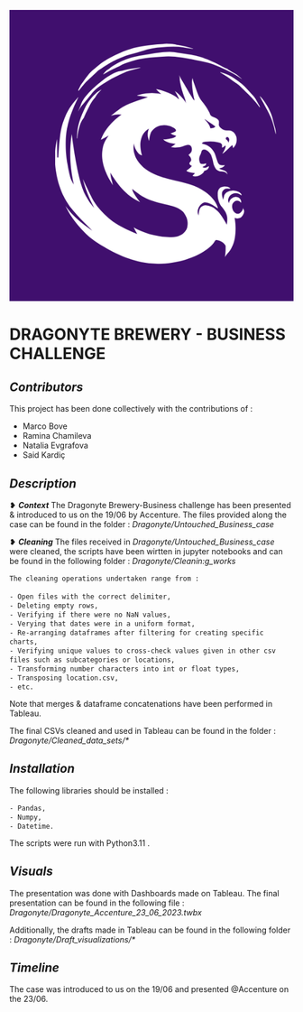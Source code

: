 ![Dragonyte logo (Image)](dragonyte_logo.png)
# DRAGONYTE BREWERY - BUSINESS CHALLENGE

## *Contributors*

This project has been done collectively with the contributions of : 

- Marco Bove
- Ramina Chamileva
- Natalia Evgrafova
- Said Kardiç


## *Description*

❥ ***Context***
    The Dragonyte Brewery-Business challenge has been presented & introduced to us on the 19/06 by Accenture. The files provided along the case can be found in the folder : 
    *Dragonyte/Untouched_Business_case*

❥ ***Cleaning***
    The files received in *Dragonyte/Untouched_Business_case* were cleaned, the scripts have been wirtten in jupyter notebooks and can be found in the following folder : 
    *Dragonyte/Cleanin:g_works*

    The cleaning operations undertaken range from :

    - Open files with the correct delimiter, 
    - Deleting empty rows, 
    - Verifying if there were no NaN values,
    - Verying that dates were in a uniform format,
    - Re-arranging dataframes after filtering for creating specific charts,
    - Verifying unique values to cross-check values given in other csv files such as subcategories or locations,
    - Transforming number characters into int or float types,
    - Transposing location.csv,
    - etc.

Note that merges & dataframe concatenations have been performed in Tableau.

The final CSVs cleaned and used in Tableau can be found in the folder : 
    *Dragonyte/Cleaned_data_sets/\**

## *Installation*

The following libraries should be installed : 
    
    - Pandas,
    - Numpy,
    - Datetime.

The scripts were run with Python3.11 .

## *Visuals*

The presentation was done with Dashboards made on Tableau. The final presentation can be found in the following file : 
    *Dragonyte/Dragonyte_Accenture_23_06_2023.twbx*

Additionally, the drafts made in Tableau can be found in the following folder : 
    *Dragonyte/Draft_visualizations/\**


## *Timeline*

The case was introduced to us on the 19/06 and presented @Accenture on the 23/06.